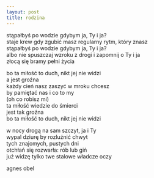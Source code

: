 ```yaml
---
layout: post
title: rodzina
---
```


stąpałbyś po wodzie gdybym ja, Ty i ja?\
staje krew gdy zgubić masz regularny rytm, który znasz\
stąpałbyś po wodzie gdybym ja, Ty i ja?\
albo nie spuszczaj wzroku z drogi i zapomnij o Ty i ja\
złocą się bramy pełni życia

bo ta miłość to duch, nikt jej nie widzi\
a jest groźna\
każdy cień nasz zaszyć w mroku chcesz\
by pamiętać nas i co to my\
(oh co robisz mi)\
ta miłość wiedzie do śmierci\
jest tak groźna\
bo ta miłość to duch, nikt jej nie widzi

w nocy drogą na sam szczyt, ja i Ty\
wypal dziurę by rozluźnić chwyt\
tych znajomych, pustych dni\
otchłań się rozwarła: rób lub giń\
już widzę tylko twe stalowe władcze oczy

agnes obel
